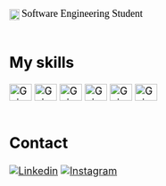 <div style="display:inline_block"><br/>
<img align="center" alt="Gui-python" height="20" width="18"src="https://images.emojiterra.com/google/noto-emoji/v2.034/128px/1f4da.png"> <font color="#000000"><font size="4"> <font face="Georgia"> <size=""> Software Engineering Student </font> <br/>
<br/>

## My skills
<div style="display:inline_block">
<img align="center" alt="Gui-python" height="30" width="40"src="https://cdn.jsdelivr.net/gh/devicons/devicon/icons/python/python-original.svg">
<img align="center" alt="Gui-html5" height="30" width="40"src="https://cdn.jsdelivr.net/gh/devicons/devicon/icons/html5/html5-original.svg">
<img align="center" alt="Gui-html5" height="30" width="40"src="https://cdn.jsdelivr.net/gh/devicons/devicon/icons/css3/css3-original.svg">
<img align="center" alt="Gui-html5" height="30" width="40"src="https://cdn.jsdelivr.net/gh/devicons/devicon/icons/mysql/mysql-original.svg"> 
<img align="center" alt="Gui-html5" height="30" width="40"src="https://w7.pngwing.com/pngs/504/716/png-transparent-cylindrical-red-and-white-illustration-computer-icons-oracle-database-db-logo-cloud-database-red-oracle-database-thumbnail.png">
<img align="center" alt="Gui-html5" height="30" width="40"src="https://cdn-icons-png.flaticon.com/512/5968/5968252.png"> <br/>
<br/>

## Contact 
[![Linkedin](https://img.shields.io/badge/LinkedIn-0077B5?style=for-the-badge&logo=linkedin&logoColor=white)](https://www.linkedin.com/in/guirsantos/)
[![Instagram](https://img.shields.io/badge/Instagram-E4405F?style=for-the-badge&logo=instagram&logoColor=white)](https://www.instagram.com/guisantosd/)
</div>
